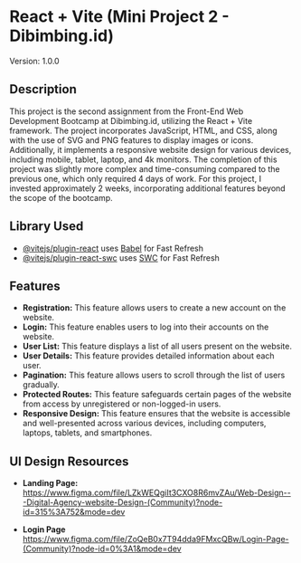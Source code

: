 # React + Vite (Mini Project 2 - Dibimbing.id)

Version: 1.0.0

## Description

This project is the second assignment from the Front-End Web Development Bootcamp at Dibimbing.id, utilizing the React + Vite framework. The project incorporates JavaScript, HTML, and CSS, along with the use of SVG and PNG features to display images or icons. Additionally, it implements a responsive website design for various devices, including mobile, tablet, laptop, and 4k monitors. The completion of this project was slightly more complex and time-consuming compared to the previous one, which only required 4 days of work. For this project, I invested approximately 2 weeks, incorporating additional features beyond the scope of the bootcamp.

## Library Used

- [@vitejs/plugin-react](https://github.com/vitejs/vite-plugin-react/blob/main/packages/plugin-react/README.md) uses [Babel](https://babeljs.io/) for Fast Refresh
- [@vitejs/plugin-react-swc](https://github.com/vitejs/vite-plugin-react-swc) uses [SWC](https://swc.rs/) for Fast Refresh

## Features

- **Registration:** This feature allows users to create a new account on the website.
- **Login:** This feature enables users to log into their accounts on the website.
- **User List:** This feature displays a list of all users present on the website.
- **User Details:** This feature provides detailed information about each user.
- **Pagination:** This feature allows users to scroll through the list of users gradually.
- **Protected Routes:** This feature safeguards certain pages of the website from access by unregistered or non-logged-in users.
- **Responsive Design:** This feature ensures that the website is accessible and well-presented across various devices, including computers, laptops, tablets, and smartphones.

## UI Design Resources

- **Landing Page:** https://www.figma.com/file/LZkWEQgiIt3CXO8R6mvZAu/Web-Design---Digital-Agency-website-Design-(Community)?node-id=315%3A752&mode=dev

- **Login Page** https://www.figma.com/file/ZoQeB0x7T94dda9FMxcQBw/Login-Page-(Community)?node-id=0%3A1&mode=dev
